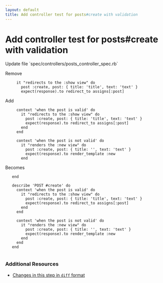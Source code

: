 ```yaml
---
layout: default
title: Add controller test for posts#create with validation
---
```


<h1 id="main">Add controller test for posts#create with validation</h1>
Update file `spec/controllers/posts_controller_spec.rb`

Remove
<pre><code>     it &quot;redirects to the :show view&quot; do
       post :create, post: { title: &#39;title&#39;, text: &#39;text&#39; }
       expect(response).to redirect_to assigns[:post]</code></pre>


Add
<pre><code>     context &#39;when the post is valid&#39; do
       it &quot;redirects to the :show view&quot; do
         post :create, post: { title: &#39;title&#39;, text: &#39;text&#39; }
         expect(response).to redirect_to assigns[:post]
       end
     end
&nbsp;
     context &#39;when the post is not valid&#39; do
       it &quot;renders the :new view&quot; do
         post :create, post: { title: &#39;&#39;, text: &#39;text&#39; }
         expect(response).to render_template :new
       end</code></pre>


Becomes
<pre><code>   end
&nbsp;
   describe &#39;POST #create&#39; do
     context &#39;when the post is valid&#39; do
       it &quot;redirects to the :show view&quot; do
         post :create, post: { title: &#39;title&#39;, text: &#39;text&#39; }
         expect(response).to redirect_to assigns[:post]
       end
     end
&nbsp;
     context &#39;when the post is not valid&#39; do
       it &quot;renders the :new view&quot; do
         post :create, post: { title: &#39;&#39;, text: &#39;text&#39; }
         expect(response).to render_template :new
       end
     end
   end
&nbsp;
</code></pre>



### Additional Resources

* [Changes in this step in `diff` format](https://github.com/software-academy/rails_getting_started_bdd/commit/c61096b910a9d55b1a2b2ef8f2a7a656fa7b1f36)

